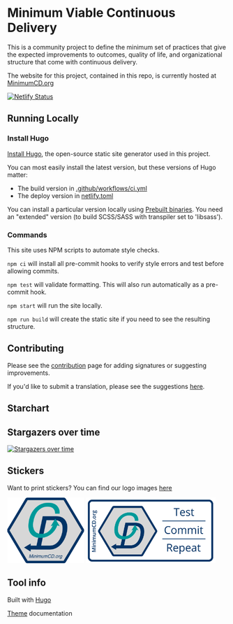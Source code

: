 # Minimum Viable Continuous Delivery

This is a community project to define the minimum set of practices that give the expected improvements to outcomes, quality of life, and organizational structure that come with continuous delivery.

The website for this project, contained in this repo, is currently hosted at [MinimumCD.org](https://minimumcd.org/minimumcd/)

[![Netlify Status](https://api.netlify.com/api/v1/badges/d9c2de6c-4010-4e9c-b03a-9b303cfbfdf0/deploy-status)](https://app.netlify.com/sites/minimumcd/deploys)

## Running Locally

### Install Hugo

[Install Hugo](https://gohugo.io/installation/), the open-source static site generator used in this project.

You can most easily install the latest version, but these versions of Hugo matter:

- The build version in [.github/workflows/ci.yml](.github/workflows/ci.yml)
- The deploy version in [netlify.toml](netlify.toml)

You can install a particular version locally using [Prebuilt binaries](https://gohugo.io/installation/macos/#prebuilt-binaries). You need an "extended" version (to build SCSS/SASS with transpiler set to 'libsass').

### Commands

This site uses NPM scripts to automate style checks.

`npm ci` will install all pre-commit hooks to verify style errors and test before allowing commits.

`npm test` will validate formatting. This will also run automatically as a pre-commit hook.

`npm start` will run the site locally.

`npm run build` will create the static site if you need to see the resulting structure.

## Contributing

Please see the [contribution](CONTRIBUTING.md) page for adding signatures or suggesting improvements.

If you'd like to submit a translation, please see the suggestions [here](TRANSLATING.md).

## Starchart

## Stargazers over time

[![Stargazers over time](https://starchart.cc/Minimum-CD/cd-manifesto.svg)](https://starchart.cc/Minimum-CD/cd-manifesto)

## Stickers

Want to print stickers? You can find our logo images [here](https://github.com/Minimum-CD/cd-manifesto/blob/master/static/images)

<img src="static/images/minimumCD-logo-hex.png" alt="MinCD Hex" height="150px">

<img src="static/images/minimumCD-Tagline.png" alt="MinCD Hex" height="150px">

## Tool info

Built with [Hugo](https://gohugo.io/)

[Theme](https://docport.netlify.app/docport-theme/) documentation

